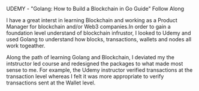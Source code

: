 UDEMY - "Golang: How to Build a Blockchain in Go Guide" Follow Along

I have a great interst in learning Blockchain and  working as a Product Manager for blockchain and/or Web3 companies.In order to gain a foundation level understand of blockchain infrustor, I looked to Udemy and used Golang to understand how blocks, transactions, wallets and nodes all work togeather. 

Along the path of learning Golang and Blockchain, I deviated my the intstructor led course and redesigned the packages to what made most sense to me. For example, the Udemy instructor verified transactions at the transaction level whereas I felt it was more appropriate to verify transactions sent at the Wallet level.
